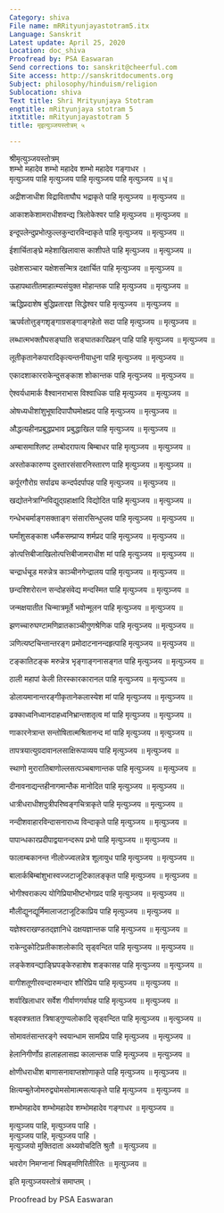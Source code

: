 ```yaml
---
Category: shiva
File name: mRRityunjayastotram5.itx
Language: Sanskrit
Latest update: April 25, 2020
Location: doc_shiva
Proofread by: PSA Easwaran
Send corrections to: sanskrit@cheerful.com
Site access: http://sanskritdocuments.org
Subject: philosophy/hinduism/religion
Sublocation: shiva
Text title: Shri Mrityunjaya Stotram
engtitle: mRityunjaya stotram 5
itxtitle: mRityunjayastotram 5
title: मृइत्युञ्जयस्तोत्रम् ५

---
```

  
 श्रीमृत्युञ्जयस्तोत्रम्   
शम्भो महादेव शम्भो महादेव शम्भो महादेव गङ्गाधर ।  
मृत्युञ्जय पाहि मृत्युञ्जय पाहि मृत्युञ्जय पाहि मृत्युञ्जय ॥ धृ॥  
  
अद्रीशजाधीश विद्राविताघौघ भद्राकृते पाहि मृत्युञ्जय ॥ मृत्युञ्जय ॥  
  
आकाशकेशामराधीशवन्द्य त्रिलोकेश्वर पाहि मृत्युञ्जय ॥ मृत्युञ्जय ॥  
  
इन्दूपलेन्दुप्रभोत्फुल्लकुन्दारविन्दाकृते पाहि मृत्युञ्जय ॥ मृत्युञ्जय ॥  
  
ईशार्चिताङ्घ्रे महेशाखिलावास काशीपते पाहि मृत्युञ्जय ॥ मृत्युञ्जय ॥  
  
उक्षेशसञ्चार यक्षेशसन्मित्र दक्षार्चित पाहि मृत्युञ्जय ॥ मृत्युञ्जय ॥  
  
ऊहापथातीतमाहात्म्यसंयुक्त मोहान्तक पाहि मृत्युञ्जय ॥ मृत्युञ्जय ॥  
  
ऋद्धिप्रदाशेष बुद्धिप्रतारज्ञ सिद्धेश्वर पाहि मृत्युञ्जय ॥ मृत्युञ्जय ॥  
  
ऋपर्वतोत्तुङ्गशृङ्गाग्रसङ्गाङ्गहेतो सदा पाहि मृत्युञ्जय ॥ मृत्युञ्जय ॥  
  
लब्धात्मभक्तौघसङ्घाति सङ्घातकारिप्रहन् पाहि पाहि मृत्युञ्जय ॥ मृत्युञ्जय ॥  
  
लूतीकृतानेकपारादिकृत्यन्तनीयाधुना पाहि मृत्युञ्जय ॥ मृत्युञ्जय ॥  
  
एकादशाकारराकेन्दुसङ्काश शोकान्तक पाहि मृत्युञ्जय ॥ मृत्युञ्जय ॥  
  
ऐश्वर्यधामार्क वैश्वानराभास विश्वाधिक पाहि मृत्युञ्जय ॥ मृत्युञ्जय ॥  
  
ओषध्यधीशांशुभूषादिपापौघमोक्षप्रद पाहि मृत्युञ्जय ॥ मृत्युञ्जय ॥  
  
औद्धत्यहीनप्रबुद्धप्रभाव प्रबुद्धाखिल पाहि मृत्युञ्जय ॥ मृत्युञ्जय ॥  
  
अम्बासमाश्लिष्ट लम्बोदरापत्य बिम्बाधर पाहि मृत्युञ्जय ॥ मृत्युञ्जय ॥  
  
अस्तोककारुण्य दुस्तारसंसारनिस्तारण पाहि मृत्युञ्जय ॥ मृत्युञ्जय ॥  
  
कर्पूरगौरोग्र सर्पाढ्य कन्दर्पदर्पापह पाहि मृत्युञ्जय ॥ मृत्युञ्जय ॥  
  
खद्योतनेत्राग्निविद्युद्ग्रहाक्षादि विद्योदित पाहि मृत्युञ्जय ॥ मृत्युञ्जय ॥  
  
गन्धेभचर्माङ्गसक्ताङ्ग संसारसिन्धुप्लव पाहि मृत्युञ्जय ॥ मृत्युञ्जय ॥  
  
घर्मांशुसङ्काश धर्मैकसम्प्राप्य शर्मप्रद पाहि मृत्युञ्जय ॥ मृत्युञ्जय ॥  
  
ङोत्पत्तिबीजाखिलोत्पत्तिबीजामराधीश मां पाहि मृत्युञ्जय ॥ मृत्युञ्जय ॥  
  
चन्द्रार्धचूड मरुन्नेत्र काञ्चीनगेन्द्रालय पाहि मृत्युञ्जय ॥ मृत्युञ्जय ॥  
  
छन्दश्शिरोरत्न सन्दोहसंवेद्य मन्दस्मित पाहि मृत्युञ्जय ॥ मृत्युञ्जय ॥  
  
जन्मक्षयातीत चिन्मात्रमूर्ते भवोन्मूलन पाहि मृत्युञ्जय ॥ मृत्युञ्जय ॥  
  
झणच्चारुघण्टामणिव्रातकाञ्चीगुणश्रेणिक पाहि मृत्युञ्जय ॥ मृत्युञ्जय ॥  
  
ञणित्यष्टचिन्तान्तरङ्ग प्रमोदाटनानन्दहृत्पाहि मृत्युञ्जय ॥ मृत्युञ्जय ॥  
  
टङ्कातिटङ्क मरुन्नेत्र भृङ्गाङ्गनासङ्गत पाहि मृत्युञ्जय ॥ मृत्युञ्जय ॥  
  
ठाली महापां केली तिरस्कारकारानल पाहि मृत्युञ्जय ॥ मृत्युञ्जय ॥  
  
डोलायमानान्तरङ्गीकृतानेकलास्येश मां पाहि मृत्युञ्जय ॥ मृत्युञ्जय ॥  
  
ढक्काध्वनिध्वानदाहध्वनिभ्रान्तशतृत्व मां पाहि मृत्युञ्जय ॥ मृत्युञ्जय ॥  
  
णाकारनेत्रान्त सन्तोषितात्मश्रितानन्द मां पाहि मृत्युञ्जय ॥ मृत्युञ्जय ॥  
  
तापत्रयात्युग्रदावानलसाक्षिरूपाव्यय पाहि मृत्युञ्जय ॥ मृत्युञ्जय ॥  
  
स्थाणो मुरारातिबाणोल्लसत्पञ्चबाणान्तक पाहि मृत्युञ्जय ॥ मृत्युञ्जय ॥  
  
दीनावनाद्यन्तहीनागमान्तैक मानोदित पाहि मृत्युञ्जय ॥ मृत्युञ्जय ॥  
  
धात्रीधराधीशपुत्रीपरिष्वङ्गचित्राकृते पाहि मृत्युञ्जय ॥ मृत्युञ्जय ॥  
  
नन्दीशवाहारविन्दासनाराध्य विन्दाकृते पाहि मृत्युञ्जय ॥ मृत्युञ्जय ॥  
  
पापान्धकारप्रदीपाद्वयानन्दरूप प्रभो पाहि मृत्युञ्जय ॥ मृत्युञ्जय ॥  
  
फालाम्बकानन्त नीलोज्ज्वलन्नेत्र शूलायुध पाहि मृत्युञ्जय ॥ मृत्युञ्जय ॥  
  
बालार्कबिम्बांशुभास्वज्जटाजूटिकालङ्कृत पाहि मृत्युञ्जय ॥ मृत्युञ्जय ॥  
  
भोगीश्वराकल्प योगिप्रियाभीष्टभोगप्रद पाहि मृत्युञ्जय ॥ मृत्युञ्जय ॥  
  
मौलीद्युनद्यूर्मिमालाजटाजूटिकाप्रिय पाहि मृत्युञ्जय ॥ मृत्युञ्जय ॥  
  
यज्ञेश्वराखण्डतद्ज्ञानिधे दक्षयज्ञान्तक पाहि मृत्युञ्जय ॥ मृत्युञ्जय ॥  
  
राकेन्दुकोटिप्रतीकाशलोकादि सृड्वन्दित पाहि मृत्युञ्जय ॥ मृत्युञ्जय ॥  
  
लङ्केशवन्द्याङ्घ्रिपङ्केरुहाशेष शङ्कासह पाहि मृत्युञ्जय ॥ मृत्युञ्जय ॥  
  
वागीशतूणीरवन्दारुमन्दार शौरिप्रिय पाहि मृत्युञ्जय ॥ मृत्युञ्जय ॥  
  
शर्वाखिलाधार सर्वेश गीर्वाणगर्वापह पाहि मृत्युञ्जय ॥ मृत्युञ्जय ॥  
  
षड्वक्त्रतात त्रिषाड्गुण्यलोकादि सृड्वन्दित पाहि मृत्युञ्जय ॥ मृत्युञ्जय ॥  
  
सोमावतंसान्तरङ्गे स्वयान्धाम सामप्रिय पाहि मृत्युञ्जय ॥ मृत्युञ्जय ॥  
  
हेलानिगीर्णोग्र हालाहलासह्य कालान्तक पाहि मृत्युञ्जय ॥ मृत्युञ्जय ॥  
  
क्षोणीधराधीश बाणासनावाप्तशोणाकृते पाहि मृत्युञ्जय ॥ मृत्युञ्जय ॥  
  
क्षित्यम्बुतेजोमरुद्व्योमसोमात्मसत्याकृते पाहि मृत्युञ्जय ॥ मृत्युञ्जय ॥  
  
शम्भोमहादेव शम्भोमहादेव शम्भोमहादेव गङ्गाधर ॥ मृत्युञ्जय ॥  
  
मृत्युञ्जय पाहि, मृत्युञ्जय पाहि ।  
मृत्युञ्जय पाहि, मृत्युञ्जय पाहि ।  
मृत्युञ्जयो मुक्तिदाता अथ्यवोचदिति श्रुतौ ॥ मृत्युञ्जय ॥  
  
भवरोग निमग्नानां भिषङ्मणिरितीरितः ॥ मृत्युञ्जय ॥  
  
इति मृत्युञ्जयस्तोत्रं समाप्तम् ।  
  
  
Proofread by PSA Easwaran   
  
